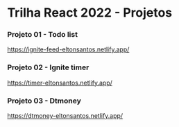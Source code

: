 # Trilha React 2022 - Projetos

### Projeto 01 - Todo list

https://ignite-feed-eltonsantos.netlify.app/

### Projeto 02 - Ignite timer

https://timer-eltonsantos.netlify.app/

### Projeto 03 - Dtmoney

https://dtmoney-eltonsantos.netlify.app/
